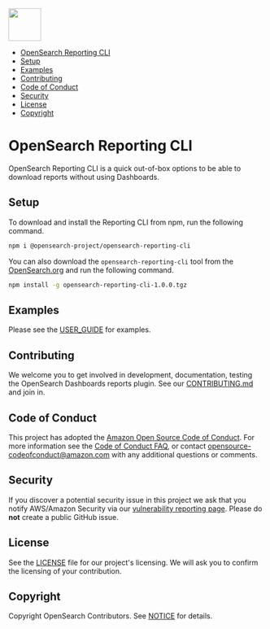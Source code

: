 <img src="https://opensearch.org/assets/img/opensearch-logo-themed.svg" height="64px">

- [OpenSearch Reporting CLI](#opensearch-reporting-cli)
- [Setup](#setup)
- [Examples](#examples)
- [Contributing](#contributing)
- [Code of Conduct](#code-of-conduct)
- [Security](#security)
- [License](#license)
- [Copyright](#copyright)

# OpenSearch Reporting CLI

OpenSearch Reporting CLI is a quick out-of-box options to be able to download reports without using Dashboards.

## Setup

To download and install the Reporting CLI from npm, run the following command.

```bash
npm i @opensearch-project/opensearch-reporting-cli
```

You can also download the `opensearch-reporting-cli` tool from the [OpenSearch.org](https://opensearch.org/downloads.html) and run the following command.

```bash
npm install -g opensearch-reporting-cli-1.0.0.tgz
```

## Examples

Please see the [USER_GUIDE](USER_GUIDE.md) for examples.

## Contributing

We welcome you to get involved in development, documentation, testing the OpenSearch Dashboards reports plugin. See our [CONTRIBUTING.md](./CONTRIBUTING.md) and join in.

## Code of Conduct

This project has adopted the [Amazon Open Source Code of Conduct](CODE_OF_CONDUCT.md). For more information see the [Code of Conduct FAQ](https://aws.github.io/code-of-conduct-faq), or contact [opensource-codeofconduct@amazon.com](mailto:opensource-codeofconduct@amazon.com) with any additional questions or comments.

## Security

If you discover a potential security issue in this project we ask that you notify AWS/Amazon Security via our [vulnerability reporting page](http://aws.amazon.com/security/vulnerability-reporting/). Please do **not** create a public GitHub issue.

## License

See the [LICENSE](./LICENSE) file for our project's licensing. We will ask you to confirm the licensing of your contribution.

## Copyright

Copyright OpenSearch Contributors. See [NOTICE](NOTICE.txt) for details.

